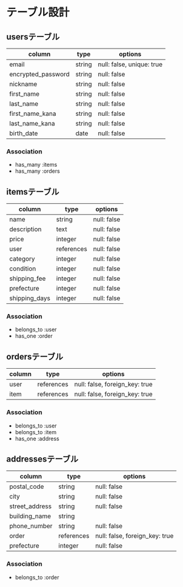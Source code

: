 # テーブル設計

## usersテーブル

| column           | type    | options                      |
|------------------|---------|------------------------------|
|email             |string   |null: false, unique: true     |
|encrypted_password|string   |null: false                   |
|nickname          |string   |null: false                   |
|first_name        |string   |null: false                   |
|last_name         |string   |null: false                   |
|first_name_kana   |string   |null: false                   |
|last_name_kana    |string   |null: false                   |
|birth_date        |date     |null: false                   |

### Association

- has_many :items
- has_many :orders

## itemsテーブル

| column            | type       | options                      |
|-------------------|------------|------------------------------|
|name               |string      |null: false                   |
|description        |text        |null: false                   |
|price              |integer     |null: false                   |
|user               |references  |null: false                   |
|category           |integer     |null: false                   |
|condition          |integer     |null: false                   |
|shipping_fee       |integer     |null: false                   |
|prefecture         |integer     |null: false                   |
|shipping_days      |integer     |null: false                   |


### Association

- belongs_to :user
- has_one :order

## ordersテーブル

| column            | type       | options                      |
|-------------------|------------|------------------------------|
|user               |references  |null: false, foreign_key: true|
|item               |references  |null: false, foreign_key: true|

### Association

- belongs_to :user
- belongs_to :item
- has_one :address

## addressesテーブル

| column            | type       | options                      |
|-------------------|------------|------------------------------|
|postal_code        |string      |null: false                   |
|city               |string      |null: false                   |
|street_address     |string      |null: false                   |
|building_name      |string      |                              |
|phone_number       |string      |null: false                   |
|order              |references  |null: false, foreign_key: true|
|prefecture         |integer     |null: false                   |

### Association

- belongs_to :order